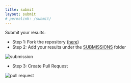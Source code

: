 ```yaml
---
title: submit
layout: submit
# permalink: /submit/
---
```


<div class="info3">
    <p class="info3 title">Submit your results:</p>
    <ul class="info3 points">
        <li>Step 1: Fork the repository (<a target="_blank" href="https://github.com/WoodyLinwc/LEVEL">here</a>)</li>
        <li>Step 2: Add your results under the <a target="_blank" href="https://github.com/WoodyLinwc/LEVEL/tree/main/SUBMISSIONS">SUBMISSIONS</a> folder</li>
    </ul>
    <img src="img/submit.png" alt="submission">
    <ul class="info3 points">
        <li>Step 3: Create Pull Request</li>
    </ul>
    <img src="img/pullrequest.png" alt="pull request">
</div>
